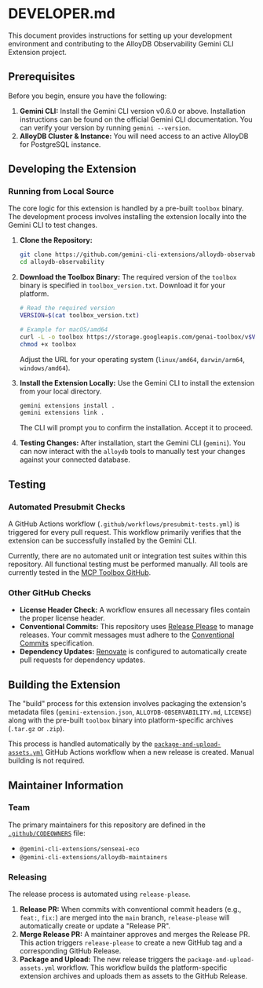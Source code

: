 # DEVELOPER.md

This document provides instructions for setting up your development environment
and contributing to the AlloyDB Observability Gemini CLI Extension project.

## Prerequisites

Before you begin, ensure you have the following:

1.  **Gemini CLI:** Install the Gemini CLI version v0.6.0 or above. Installation
    instructions can be found on the official Gemini CLI documentation. You can
    verify your version by running `gemini --version`.
2.  **AlloyDB Cluster & Instance:** You will need access to an active AlloyDB
    for PostgreSQL instance.

## Developing the Extension

### Running from Local Source

The core logic for this extension is handled by a pre-built `toolbox` binary. The development process involves installing the extension locally into the Gemini CLI to test changes.

1.  **Clone the Repository:**

    ```bash
    git clone https://github.com/gemini-cli-extensions/alloydb-observability.git
    cd alloydb-observability
    ```

2.  **Download the Toolbox Binary:** The required version of the `toolbox` binary
    is specified in `toolbox_version.txt`. Download it for your platform.

    ```bash
    # Read the required version
    VERSION=$(cat toolbox_version.txt)

    # Example for macOS/amd64
    curl -L -o toolbox https://storage.googleapis.com/genai-toolbox/v$VERSION/darwin/amd64/toolbox
    chmod +x toolbox
    ```
    Adjust the URL for your operating system (`linux/amd64`, `darwin/arm64`, `windows/amd64`).

3.  **Install the Extension Locally:** Use the Gemini CLI to install the
    extension from your local directory.

    ```bash
    gemini extensions install .
    gemini extensions link .
    ```
    The CLI will prompt you to confirm the installation. Accept it to proceed.

4.  **Testing Changes:** After installation, start the Gemini CLI (`gemini`).
    You can now interact with the `alloydb` tools to manually test your changes
    against your connected database.

## Testing

### Automated Presubmit Checks

A GitHub Actions workflow (`.github/workflows/presubmit-tests.yml`) is triggered
for every pull request. This workflow primarily verifies that the extension can
be successfully installed by the Gemini CLI.

Currently, there are no automated unit or integration test suites
within this repository. All functional testing must be performed manually. All tools
are currently tested in the [MCP Toolbox GitHub](https://github.com/googleapis/genai-toolbox).

### Other GitHub Checks

*   **License Header Check:** A workflow ensures all necessary files contain the
    proper license header.
*   **Conventional Commits:** This repository uses
    [Release Please](https://github.com/googleapis/release-please) to manage
    releases. Your commit messages must adhere to the
    [Conventional Commits](https://www.conventionalcommits.org/) specification.
*   **Dependency Updates:** [Renovate](https://www.mend.io/free-developer-tools/renovate/)
    is configured to automatically create pull requests for dependency updates.

## Building the Extension

The "build" process for this extension involves packaging the extension's
metadata files (`gemini-extension.json`, `ALLOYDB-OBSERVABILITY.md`, `LICENSE`) along with the
pre-built `toolbox` binary into platform-specific archives (`.tar.gz` or `.zip`).

This process is handled automatically by the
[`package-and-upload-assets.yml`](.github/workflows/package-and-upload-assets.yml)
GitHub Actions workflow when a new release is created. Manual building is not
required.

## Maintainer Information

### Team

The primary maintainers for this repository are defined in the
[`.github/CODEOWNERS`](.github/CODEOWNERS) file:

*   `@gemini-cli-extensions/senseai-eco`
*   `@gemini-cli-extensions/alloydb-maintainers`

### Releasing

The release process is automated using `release-please`.

1.  **Release PR:** When commits with conventional commit headers (e.g., `feat:`,
    `fix:`) are merged into the `main` branch, `release-please` will
    automatically create or update a "Release PR".
2.  **Merge Release PR:** A maintainer approves and merges the Release PR. This
    action triggers `release-please` to create a new GitHub tag and a
    corresponding GitHub Release.
3.  **Package and Upload:** The new release triggers the
    `package-and-upload-assets.yml` workflow. This workflow builds the
    platform-specific extension archives and uploads them as assets to the
    GitHub Release.
